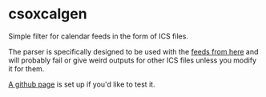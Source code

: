 # csoxcalgen

Simple filter for calendar feeds in the form of ICS files.

The parser is specifically designed to be used with the [feeds from here](https://www.cs.ox.ac.uk/teaching/timetables/)
and will probably fail or give weird outputs for other ICS files unless you modify it for them.

[A github page](https://tureptor.github.io/csoxcalgen/) is set up if you'd like to test it.
